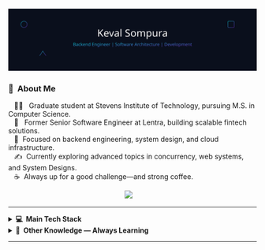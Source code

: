 <img src="images/svg/header_en.svg"></img>

### :space_invader: &nbsp;About Me

&nbsp;&nbsp;&nbsp;:technologist: &nbsp; Graduate student at Stevens Institute of Technology, pursuing M.S. in Computer Science. \
&nbsp;&nbsp;&nbsp;:satellite: &nbsp; Former Senior Software Engineer at Lentra, building scalable fintech solutions. \
&nbsp;&nbsp;&nbsp;:dart: &nbsp;Focused on backend engineering, system design, and cloud infrastructure.\
&nbsp;&nbsp;&nbsp;:writing_hand: &nbsp;Currently exploring advanced topics in concurrency, web systems, and System Designs.\
&nbsp;&nbsp;&nbsp;:coffee: &nbsp;Always up for a good challenge—and strong coffee.

<p align="center">
  <a href="https://www.linkedin.com/in/kevalsom/"><img src="https://img.shields.io/badge/linkedin-%230077B5.svg?&style=for-the-badge&logo=linkedin&logoColor=white" /></a>&nbsp;&nbsp;&nbsp;&nbsp;
</p>

<hr/>

<details>
  <summary><b>💻 &nbsp;Main Tech Stack</b></summary>
  <br/>

### 🧠 Programming Languages

![Java](https://img.shields.io/badge/JAVA-007396.svg?&style=flat&logo=java&logoColor=white)
![Dart](https://img.shields.io/badge/DART-0175C2.svg?&style=flat&logo=dart&logoColor=white)
![JavaScript](https://img.shields.io/badge/JAVASCRIPT-323330.svg?&style=flat&logo=javascript&logoColor=%23F7DF1E)
![TypeScript](https://img.shields.io/badge/TYPESCRIPT-007ACC.svg?&style=flat&logo=typescript&logoColor=white)
![HTML5](https://img.shields.io/badge/HTML5-E34F26.svg?&style=flat&logo=html5&logoColor=white)
![CSS3](https://img.shields.io/badge/CSS3-1572B6.svg?&style=flat&logo=css3&logoColor=white)
![Python](https://img.shields.io/badge/PYTHON-3776AB.svg?&style=flat&logo=python&logoColor=white)

### 🚀 Frameworks & Libraries

![Spring](https://img.shields.io/badge/SPRING-6DB33F.svg?&style=flat&logo=spring&logoColor=white)
![Hibernate](https://img.shields.io/badge/HIBERNATE-59666C.svg?&style=flat&logo=hibernate&logoColor=white)
![JSF](https://img.shields.io/badge/JSF-323330.svg?&style=flat&logo=eclipse&logoColor=white)
![Flutter](https://img.shields.io/badge/FLUTTER-02569B.svg?&style=flat&logo=flutter&logoColor=white)
![Angular](https://img.shields.io/badge/ANGULAR-DD0031.svg?&style=flat&logo=angular&logoColor=white)

### 🗃️ Databases

![Postgres](https://img.shields.io/badge/POSTGRES-316192.svg?&style=flat&logo=postgresql&logoColor=white)
![MySQL](https://img.shields.io/badge/MARIADB-4479A1.svg?&style=flat&logo=mariadb&logoColor=white)
![SQLite](https://img.shields.io/badge/SQLITE-003B57.svg?&style=flat&logo=sqlite&logoColor=white)
![MongoDB](https://img.shields.io/badge/MONGODB-47A248.svg?&style=flat&logo=mongodb&logoColor=white)

### 🔧 Tools & DevOps

![Git](https://img.shields.io/badge/GIT-F05033.svg?&style=flat&logo=git&logoColor=white)
![GitHub](https://img.shields.io/badge/GITHUB-121011.svg?&style=flat&logo=github&logoColor=white)
![GitLab](https://img.shields.io/badge/GITLAB-171717.svg?&style=flat&logo=gitlab&logoColor=white)
![Docker](https://img.shields.io/badge/DOCKER-2496ED.svg?&style=flat&logo=docker&logoColor=white)
![Ansible](https://img.shields.io/badge/ANSIBLE-1A1918.svg?&style=flat&logo=ansible&logoColor=white)
![SonarQube](https://img.shields.io/badge/SONARQUBE-4E9BCD.svg?&style=flat&logo=sonarqube&logoColor=white)

### 📦 Build Tools

![Ant](https://img.shields.io/badge/ANT-A81C7D.svg?&style=flat&logo=apache-ant)
![Maven](https://img.shields.io/badge/MAVEN-C71A36.svg?&style=flat&logo=apache-maven)
![Gradle](https://img.shields.io/badge/GRADLE-02303A.svg?&style=flat&logo=gradle)

### 🔌 APIs & Protocols

![REST API](https://img.shields.io/badge/REST-02569B.svg?&style=flat&logo=rest&logoColor=white)
![GraphQL](https://img.shields.io/badge/GRAPHQL-E10098.svg?&style=flat&logo=graphql&logoColor=white)

### 💻 Operating Systems & IDEs

![Linux](https://img.shields.io/badge/LINUX-FCC624.svg?&style=flat&logo=linux&logoColor=black)
![VSCode](https://img.shields.io/badge/VSCODE-007ACC.svg?&style=flat&logo=visual-studio-code)
![Eclipse](https://img.shields.io/badge/ECLIPSE-2C2255.svg?&style=flat&logo=eclipse)
![IntelliJ](https://img.shields.io/badge/INTELLIJ-000000.svg?&style=flat&logo=intellij-idea)

### 🏛️ Architecture & Methodologies

![Clean Architecture](https://img.shields.io/badge/CLEAN%20ARCHITECTURE-6DB33F.svg?&style=flat&logoColor=white)
![Hexagonal](https://img.shields.io/badge/HEXAGONAL-2496ED.svg?&style=flat&logoColor=white)
![MVC](https://img.shields.io/badge/MVC-888888.svg?&style=flat&logoColor=white)
![MVVM](https://img.shields.io/badge/MVVM-888888.svg?&style=flat&logoColor=white)
![DDD](https://img.shields.io/badge/DOMAIN%20DD-02569B.svg?&style=flat&logo=ddd&logoColor=white)
![TDD](https://img.shields.io/badge/TEST%20DD-E34F26.svg?&style=flat&logo=tdd&logoColor=white)
![SCRUM](https://img.shields.io/badge/SCRUM-6DB33F.svg?&style=flat&logo=ddd&logoColor=white)

</details>

<details>
  <summary><b>🧠 &nbsp;Other Knowledge — Always Learning</b></summary>
  <br/>

### 🌱 Languages & Frameworks

![C++](https://img.shields.io/badge/C++-00599C.svg?&style=flat&logo=c%2B%2B&logoColor=white)
![Kotlin](https://img.shields.io/badge/KOTLIN-0095D5.svg?&style=flat&logo=kotlin&logoColor=white)
![PHP](https://img.shields.io/badge/PHP-777BB4.svg?&style=flat&logo=php&logoColor=white)
![JSP](https://img.shields.io/badge/JSP-323330.svg?&style=flat&logo=eclipse&logoColor=white)
![JQuery](https://img.shields.io/badge/JQUERY-0769AD.svg?&style=flat&logo=jquery&logoColor=white)

### 🔧 Backend & Infrastructure

![NodeJS](https://img.shields.io/badge/NODEJS-339933.svg?&style=flat&logo=node.js&logoColor=white)
![NestJS](https://img.shields.io/badge/NESTJS-E0234E.svg?&style=flat&logo=nestjs&logoColor=white)
![Redis](https://img.shields.io/badge/REDIS-DC382D.svg?&style=flat&logo=redis&logoColor=white)

### ☁️ Cloud & DevOps

![AWS](https://img.shields.io/badge/AWS-232F3E.svg?&style=flat&logo=amazon-aws&logoColor=white)
![GCP](https://img.shields.io/badge/GCP-4285F4.svg?&style=flat&logo=google-cloud&logoColor=white)
![Kubernetes](https://img.shields.io/badge/KUBERNETES-326CE5.svg?&style=flat&logo=kubernetes&logoColor=white)
![NGINX](https://img.shields.io/badge/NGINX-269539.svg?&style=flat&logo=nginx&logoColor=white)
![GitHub Actions](https://img.shields.io/badge/GITHUB%20ACTIONS-2088FF.svg?&style=flat&logo=github-actions&logoColor=white)

</details>

<hr/>
